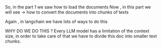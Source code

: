 So, in the part 1 we saw how to load the documents 
Now , in this part we will see -> how to convert the documents into chunks of texts 

Again , in langchain we have lots of ways to do this 

WHY DO WE DO THIS ?
Every LLM model has a limitation of the context size, in order to take care of that we have to divide this doc into smaller text chunks.

